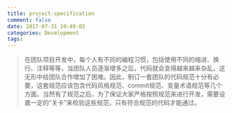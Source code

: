 ```yaml
---
title: project-specification
comment: false
date: 2017-07-31 19:49:03
categories: Development
tags:
---
```


> 在团队项目开发中，每个人有不同的编程习惯，包括使用不同的缩进、换行、注释等等，当团队人员逐渐增多之后，代码就会变得越来越来杂乱，这无形中给团队合作增加了困难。因此，制订一套团队的代码规范十分有必要，这套规范应该包含代码风格规范、commit规范、变量术语规范等几个方面。当然有了规范之后，为了保证大家严格按照规范来进行开发，需要设置一定的“关卡”来校验这些规范，只有符合规范的代码才能通过。

<!-- more -->